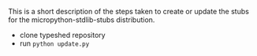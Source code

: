 This is a short description of the steps taken to create or update the stubs for the micropython-stdlib-stubs distribution.



 - clone typeshed repository
 - run `python update.py`






